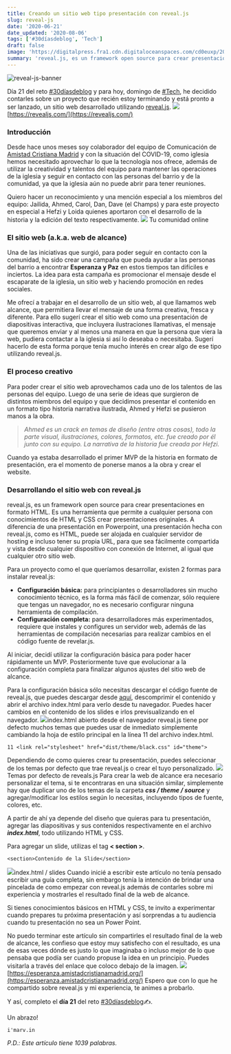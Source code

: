 ```yaml
---
title: Creando un sitio web tipo presentación con reveal.js
slug: reveal-js
date: '2020-06-21'
date_updated: '2020-08-06'
tags: ['#30díasdeblog', 'Tech']
draft: false
image: 'https://digitalpress.fra1.cdn.digitaloceanspaces.com/cd0euxp/2020/06/revealjs-demo.png'
summary: 'reveal.js, es un framework open source para crear presentaciones en formato HTML. Es una herramienta que permite a cualquiera con conocimientos de HTML y CSS crear presentaciones originales.'
---
```


![reveal-js-banner](https://digitalpress.fra1.cdn.digitaloceanspaces.com/cd0euxp/2020/06/revealjs-demo.png)

Día 21 del reto [#30díasdeblog](/tag/30diasdeblog/) y para hoy, domingo de [#Tech](/tag/tech/), he decidido contarles sobre un proyecto que recién estoy terminando y está pronto a ser lanzado, un sitio web desarrollado utilizando [reveal.js](https://revealjs.com/).
![](https://digitalpress.fra1.cdn.digitaloceanspaces.com/cd0euxp/2020/06/revealjs.png)[https://revealjs.com/](https://revealjs.com/)

### Introducción

Desde hace unos meses soy colaborador del equipo de Comunicación de [Amistad Cristiana Madrid](https://amistadcristianamadrid.org/) y con la situación del COVID-19, como iglesia hemos necesitado aprovechar lo que la tecnología nos ofrece, además de utilizar la creatividad y talentos del equipo para mantener las operaciones de la iglesia y seguir en contacto con las personas del barrio y de la comunidad, ya que la iglesia aún no puede abrir para tener reuniones.

Quiero hacer un reconocimiento y una mención especial a los miembros del equipo: Jailida, Ahmed, Carol, Dan, Dave (el Champs) y para este proyecto en especial a Hefzi y Loida quienes aportaron con el desarrollo de la historia y la edición del texto respectivamente.
![](https://digitalpress.fra1.cdn.digitaloceanspaces.com/cd0euxp/2020/06/logo_ac_negro-1.jpg) Tu comunidad online

### El sitio web (a.k.a. web de alcance)

Una de las iniciativas que surgió, para poder seguir en contacto con la comunidad, ha sido crear una campaña que pueda ayudar a las personas del barrio a encontrar **Esperanza y Paz** en estos tiempos tan difíciles e inciertos. La idea para esta campaña es promocionar el mensaje desde el escaparate de la iglesia, un sitio web y haciendo promoción en redes sociales.

Me ofrecí a trabajar en el desarrollo de un sitio web, al que llamamos web alcance, que permitiera llevar el mensaje de una forma creativa, fresca y diferente. Para ello sugerí crear el sitio web como una presentación de diapositivas interactiva, que incluyera ilustraciones llamativas, el mensaje que queremos enviar y al menos una manera en que la persona que viera la web, pudiera contactar a la iglesia si así lo deseaba o necesitaba. Sugerí hacerlo de esta forma porque tenía mucho interés en crear algo de ese tipo utilizando reveal.js.

### El proceso creativo

Para poder crear el sitio web aprovechamos cada uno de los talentos de las personas del equipo. Luego de una serie de ideas que surgieron de distintos miembros del equipo y que decidimos presentar el contenido en un formato tipo historia narrativa ilustrada, Ahmed y Hefzi se pusieron manos a la obra.

> _Ahmed es un crack en temas de diseño (entre otras cosas), todo la parte visual, ilustraciones, colores, formatos, etc. fue creado por él junto con su equipo. La narrativa de la historia fue creada por Hefzi._

Cuando ya estaba desarrollado el primer MVP de la historia en formato de presentación, era el momento de ponerse manos a la obra y crear el website.

### Desarrollando el sitio web con reveal.js

reveal.js, es un framework open source para crear presentaciones en formato HTML. Es una herramienta que permite a cualquier persona con conocimientos de HTML y CSS crear presentaciones originales. A diferencia de una presentación en Powerpoint, una presentación hecha con reveal.js, como es HTML, puede ser alojada en cualquier servidor de hosting e incluso tener su propia URL, para que sea fácilmente compartida y vista desde cualquier dispositivo con conexión de Internet, al igual que cualquier otro sitio web.

Para un proyecto como el que queríamos desarrollar, existen 2 formas para instalar reveal.js:

- **Configuración básica:** para principiantes o desarrolladores sin mucho conocimiento técnico, es la forma más fácil de comenzar, sólo requiere que tengas un navegador, no es necesario configurar ninguna herramienta de compilación.
- **Configuración completa:** para desarrolladores más experimentados, requiere que instales y configures un servidor web, además de las herramientas de compilación necesarias para realizar cambios en el código fuente de revelar.js.

Al iniciar, decidí utilizar la configuración básica para poder hacer rápidamente un MVP. Posteriormente tuve que evolucionar a la configuración completa para finalizar algunos ajustes del sitio web de alcance.

Para la configuración básica sólo necesitas descargar el código fuente de reveal.js, que puedes descargar desde [aquí](https://github.com/hakimel/reveal.js/archive/master.zip), descomprimir el contenido y abrir el archivo index.html para verlo desde tu navegador. Puedes hacer cambios en el contenido de los slides e irlos previsualizando en el navegador.
![](https://digitalpress.fra1.cdn.digitaloceanspaces.com/cd0euxp/2020/06/revealjs-index.png)index.html abierto desde el navegador
reveal.js tiene por defecto muchos temas que puedes usar de inmediato simplemente cambiando la hoja de estilo principal en la línea 11 del archivo index.html.

```
11 <link rel="stylesheet" href="dist/theme/black.css" id="theme">
```

Dependiendo de como quieres crear tu presentación, puedes seleccionar de los temas por defecto que trae reveal.js o crear el tuyo personalizado.
![](https://digitalpress.fra1.cdn.digitaloceanspaces.com/cd0euxp/2020/06/revealjs-themes.png) Temas por defecto de reveals.js
Para crear la web de alcance era necesario personalizar el tema, si te encontraras en una situación similar, simplemente hay que duplicar uno de los temas de la carpeta **_css / theme / source_** y agregar/modificar los estilos según lo necesitas, incluyendo tipos de fuente, colores, etc.

A partir de ahí ya depende del diseño que quieras para tu presentación, agregar las diapositivas y sus contenidos respectivamente en el archivo **_index.html_**, todo utilizando HTML y CSS.

Para agregar un slide, utilizas el tag **< section >**.

```
<section>Contenido de la Slide</section>
```

![](https://digitalpress.fra1.cdn.digitaloceanspaces.com/cd0euxp/2020/06/revealjs-slides.png)index.html / slides
Cuando inicié a escribir este artículo no tenía pensado escribir una guía completa, sin embargo tenía la intención de brindar una pincelada de como empezar con reveal.js además de contarles sobre mi experiencia y mostrarles el resultado final de la web de alcance.

Si tienes conocimientos básicos en HTML y CSS, te invito a experimentar cuando prepares tu próxima presentación y así sorprendas a tu audiencia cuando tu presentación no sea un Power Point.

No puedo terminar este artículo sin compartirles el resultado final de la web de alcance, les confieso que estoy muy satisfecho con el resultado, es una de esas veces dónde es justo lo que imaginaba o incluso mejor de lo que pensaba que podía ser cuando propuse la idea en un principio. Puedes visitarla a través del enlace que coloco debajo de la imagen.
![](https://digitalpress.fra1.cdn.digitaloceanspaces.com/cd0euxp/2020/06/esperanza-y-paz-3.png)[https://esperanza.amistadcristianamadrid.org/](https://esperanza.amistadcristianamadrid.org/)
Espero que con lo que he compartido sobre reveal.js y mi experiencia, te animes a probarlo.

Y así, completo el **día 21** del reto [#30díasdeblog](/tag/30diasdeblog/)✍️.

Un abrazo!

    i'marv.in

_P.D.: Este artículo tiene 1039 palabras._
